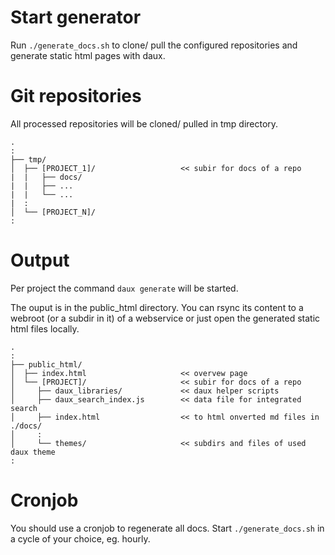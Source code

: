 # Start generator #

Run `./generate_docs.sh` to clone/ pull the configured repositories
and generate static html pages with daux.

# Git repositories #

All processed repositories will be cloned/ pulled in tmp directory.
```text
.
:
├── tmp/
│  ├── [PROJECT_1]/                   << subir for docs of a repo
|  |   ├── docs/
|  |   ├── ...
|  |   └── ...
|  :
│  └── [PROJECT_N]/
:
```

# Output #

Per project the command `daux generate` will be started.

The ouput is in the public_html directory. You can rsync its content
to a webroot (or a subdir in it) of a webservice or just open
the generated static html files locally.

```text
.
:
├── public_html/
│  ├── index.html                     << overvew page
│  └── [PROJECT]/                     << subir for docs of a repo
│     ├── daux_libraries/             << daux helper scripts
│     ├── daux_search_index.js        << data file for integrated search
│     ├── index.html                  << to html onverted md files in ./docs/
│     :
│     └── themes/                     << subdirs and files of used daux theme
:
```

# Cronjob #

You should use a cronjob to regenerate all docs. Start `./generate_docs.sh` in a cycle of your choice, eg. hourly.
